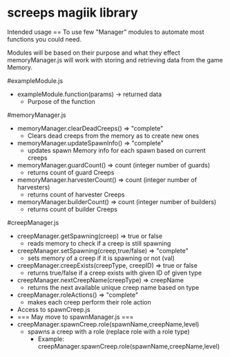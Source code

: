 screeps magiik library
=======
Intended usage ==  To use few "Manager" modules to automate most functions you could need.

Modules will be based on their purpose and what they effect
memoryManager.js will work with storing and retrieving data from the game Memory.

#exampleModule.js
  * exampleModule.function(params) -> returned data
      * Purpose of the function
  
  
#memoryManager.js
  * memoryManager.clearDeadCreeps() => "complete"
      * Clears dead creeps from the memory as to create new ones
  * memoryManager.updateSpawnInfo() => "complete"
      * updates spawn Memory info for each spawn based on current creeps
  * memoryManager.guardCount() => count (integer number of guards)
      * returns count of guard Creeps
  * memoryManager.harvesterCount() => count (integer number of harvesters)
      * returns count of harvester Creeps
  * memoryManager.builderCount() => count (integer number of builders)
      * returns count of builder Creeps

#creepManager.js
 * creepManager.getSpawning(creep) => true or false
     * reads memory to check if a creep is still spawning
 * creepManager.setSpawning(creep,true/false) => "complete" 
     * sets memory of a creep if it is spawning or not (val)
 * creepManager.creepExists(creepType, creepID) => true or false
     * returns true/false if a creep exists with given ID of given type
 * creepManager.nextCreepName(creepType) => creepName
     * returns the next available unique creep name based on type
 * creepManager.roleActions() => "complete"
     * makes each creep perform their role action
 * Access to spawnCreep.js 
 * === May move to spawnManager.js  ===
 * creepManager.spawnCreep.role(spawnName,creepName,level) 
     * spawns a creep with a role (replace role with a role type)
       * Example: creepManager.spawnCreep.role(spawnName,creepName,level) 
